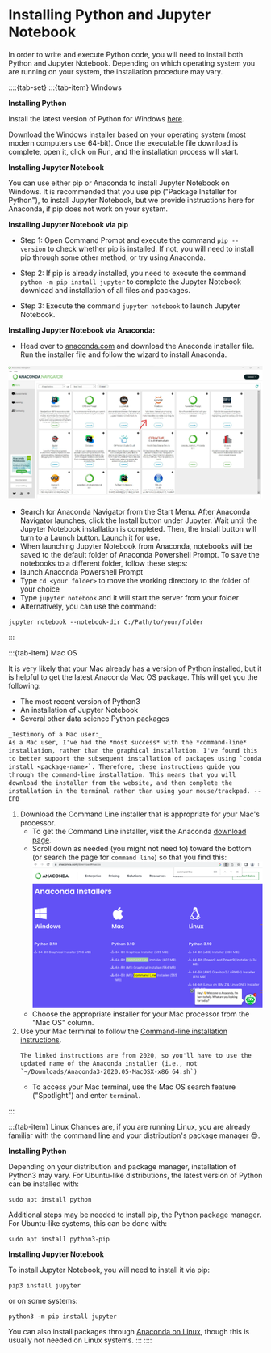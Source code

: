 # Installing Python and Jupyter Notebook

In order to write and execute Python code, you will need to install both Python and Jupyter Notebook. Depending on which operating system you are running on your system, the installation procedure may vary.

::::{tab-set}
:::{tab-item} Windows

**Installing Python**

Install the latest version of Python for Windows [here](https://www.python.org/downloads/windows/).

Download the Windows installer based on your operating system (most modern computers use 64-bit). Once the executable file download is complete, open it, click on Run, and the installation process will start.

**Installing Jupyter Notebook**

You can use either pip or Anaconda to install Jupyter Notebook on Windows. It is recommended that you use pip ("Package Installer for Python"), to install Jupyter Notebook, but we provide instructions here for Anaconda, if pip does not work on your system.

**Installing Jupyter Notebook via pip**

* Step 1: Open Command Prompt and execute the command  ```pip --version```  to check whether pip is installed. If not, you will need to install pip through some other method, or try using Anaconda.

* Step 2: If pip is already installed, you need to execute the command  ```python -m pip install jupyter``` to complete the Jupyter Notebook download and installation of all files and packages.

* Step 3: Execute the command  ```jupyter notebook```  to launch Jupyter Notebook.

**Installing Jupyter Notebook via Anaconda:**

* Head over to [anaconda.com](https://www.anaconda.com/download#windows) and download the Anaconda installer file. Run the installer file and follow the wizard to install Anaconda.

![](anacondapromptscreenshot.jpg)

* Search for Anaconda Navigator from the Start Menu. After Anaconda Navigator launches, click the Install button under Jupyter. Wait until the Jupyter Notebook installation is completed. Then, the Install button will turn to a Launch button. Launch it for use.
* When launching Jupyter Notebook from Anaconda, notebooks will be saved to the default folder of Anaconda Powershell Prompt. To save the notebooks to a different folder, follow these steps:
* launch Anaconda Powershell Prompt
* Type  ```cd <your folder>```  to move the working directory to the folder of your choice
* Type  ```jupyter notebook```  and it will start the server from your folder
* Alternatively, you can use the command:

```
jupyter notebook --notebook-dir C:/Path/to/your/folder
```

:::

:::{tab-item} Mac OS

It is very likely that your Mac already has a version of Python installed, but it is helpful to get the latest Anaconda Mac OS package. This will get you the following:
* The most recent version of Python3
* An installation of Jupyter Notebook
* Several other data science Python packages

```{note}
_Testimony of a Mac user:_
As a Mac user, I've had the *most success* with the *command-line* installation, rather than the graphical installation. I've found this to better support the subsequent installation of packages using `conda install <package-name>`. Therefore, these instructions guide you through the command-line installation. This means that you will download the installer from the website, and then complete the installation in the terminal rather than using your mouse/trackpad. --EPB
```

1. Download the Command Line installer that is appropriate for your Mac's processor.
   * To get the Command Line installer, visit the Anaconda [download page](https://www.anaconda.com/download#downloads).
   * Scroll down as needed (you might not need to) toward the bottom (or search the page for `command line`) so that you find this:
   ![](MacOS_cmd_line_installers.png)
   * Choose the appropriate installer for your Mac processor from the "Mac OS" column.
2. Use your Mac terminal to follow the [Command-line installation instructions](https://docs.anaconda.com/free/anaconda/install/mac-os/#command-line-install).
   ```{note}
   The linked instructions are from 2020, so you'll have to use the updated name of the Anaconda installer (i.e., not `~/Downloads/Anaconda3-2020.05-MacOSX-x86_64.sh`)
   ```
   * To access your Mac terminal, use the Mac OS search feature ("Spotlight") and enter `terminal`.

:::

:::{tab-item} Linux
Chances are, if you are running Linux, you are already familiar with the command line and your distribution's package manager 😎.

**Installing Python**

Depending on your distribution and package manager, installation of Python3 may vary. For Ubuntu-like distributions, the latest version of Python can be installed with:

```
sudo apt install python
```

Additional steps may be needed to install pip, the Python package manager. For Ubuntu-like systems, this can be done with:

```
sudo apt install python3-pip
```

**Installing Jupyter Notebook**

To install Jupyter Notebook, you will need to install it via pip:

```
pip3 install jupyter
```

or on some systems:

```
python3 -m pip install jupyter
```

You can also install packages through [Anaconda on Linux](https://docs.anaconda.com/free/anaconda/install/linux/), though this is usually not needed on Linux systems.
:::
::::
